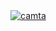 <td colspan="2"><a target="_blank" rel="noopener noreferrer" href="https://camo.githubusercontent.com/6f1dc8248dbb191f49b615a474d5e2ae450a16c9604fd7f4ad8f8149008a89ed/68747470733a2f2f61637469766974792d67726170682e6865726f6b756170702e636f6d2f67726170683f757365726e616d653d6c65616e6864756370726f766e2662675f636f6c6f723d66666666666626636f6c6f723d303936396461266c696e653d30393639646126706f696e743d65363339343626617265613d7472756526617265615f636f6c6f723d303936396461"><img align="center" src="https://camo.githubusercontent.com/6f1dc8248dbb191f49b615a474d5e2ae450a16c9604fd7f4ad8f8149008a89ed/68747470733a2f2f61637469766974792d67726170682e6865726f6b756170702e636f6d2f67726170683f757365726e616d653d6c65616e6864756370726f766e2662675f636f6c6f723d66666666666626636f6c6f723d303936396461266c696e653d30393639646126706f696e743d65363339343626617265613d7472756526617265615f636f6c6f723d303936396461" alt="camta" data-canonical-src="https://activity-graph.herokuapp.com/graph?username=leanhducprovn&amp;bg_color=ffffff&amp;color=0969da&amp;line=0969da&amp;point=e63946&amp;area=true&amp;area_color=0969da" style="max-width: 100%;"></a></td>
